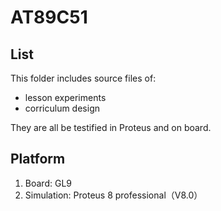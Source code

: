 # AT89C51

## List

This folder includes source files of: 

- lesson experiments
- corriculum design

They are all be testified in Proteus and on board.

## Platform

1. Board: GL9
2. Simulation: Proteus 8 professional（V8.0）
